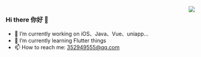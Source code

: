 <img align="right" src="https://github-readme-stats.vercel.app/api?username=Wuou&show_icons=true&bg_color=ffffff&hide_title=true&theme=vue" />

### Hi there 你好 👋

- 🔭 I’m currently working on iOS、Java、Vue、uniapp...
- 🌱 I’m currently learning Flutter things
- 📫 How to reach me: 352949555@qq.com
